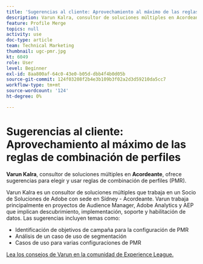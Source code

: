 ```yaml
---
title: 'Sugerencias al cliente: Aprovechamiento al máximo de las reglas de combinación de perfiles'
description: Varun Kalra, consultor de soluciones múltiples en Acordeante, ofrece sugerencias para elegir y usar reglas de combinación de perfiles (PMR).
feature: Profile Merge
topics: null
activity: use
doc-type: article
team: Technical Marketing
thumbnail: ugc-pmr.jpg
kt: 6049
role: User
level: Beginner
exl-id: 8aa800af-64c0-43e0-b05d-dbb4f4b0d05b
source-git-commit: 124f03208f2b4e3b109b3f02a2d3d59210da5cc7
workflow-type: tm+mt
source-wordcount: '124'
ht-degree: 0%

---
```


# Sugerencias al cliente: Aprovechamiento al máximo de las reglas de combinación de perfiles

**Varun Kalra**, consultor de soluciones múltiples en **Acordeante**, ofrece sugerencias para elegir y usar reglas de combinación de perfiles (PMR).

Varun Kalra es un consultor de soluciones múltiples que trabaja en un Socio de Soluciones de Adobe con sede en Sídney - Acordeante. Varun trabaja principalmente en proyectos de Audience Manager, Adobe Analytics y AEP que implican descubrimiento, implementación, soporte y habilitación de datos. Las sugerencias incluyen temas como:

* Identificación de objetivos de campaña para la configuración de PMR
* Análisis de un caso de uso de segmentación
* Casos de uso para varias configuraciones de PMR

[Lea los consejos de Varun en la comunidad de Experience League.](https://experienceleaguecommunities.adobe.com/t5/adobe-audience-manager-blogs/getting-the-most-out-of-profile-merge-rules-tips-tricks-and/ba-p/372248)
